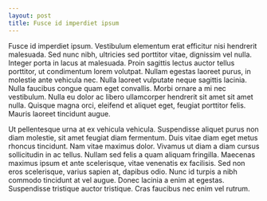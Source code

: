 ```yaml
---
layout: post
title: Fusce id imperdiet ipsum
---
```


Fusce id imperdiet ipsum. Vestibulum elementum erat efficitur nisi hendrerit malesuada. Sed nunc nibh, ultricies sed porttitor vitae, dignissim vel nulla. Integer porta in lacus at malesuada. Proin sagittis lectus auctor tellus porttitor, ut condimentum lorem volutpat. Nullam egestas laoreet purus, in molestie ante vehicula nec. Nulla laoreet vulputate neque sagittis lacinia. Nulla faucibus congue quam eget convallis. Morbi ornare a mi nec vestibulum. Nulla eu dolor ac libero ullamcorper hendrerit sit amet sit amet nulla. Quisque magna orci, eleifend et aliquet eget, feugiat porttitor felis. Mauris laoreet tincidunt augue.

Ut pellentesque urna at ex vehicula vehicula. Suspendisse aliquet purus non diam molestie, sit amet feugiat diam fermentum. Duis vitae diam eget metus rhoncus tincidunt. Nam vitae maximus dolor. Vivamus ut diam a diam cursus sollicitudin in ac tellus. Nullam sed felis a quam aliquam fringilla. Maecenas maximus ipsum et ante scelerisque, vitae venenatis ex facilisis. Sed non eros scelerisque, varius sapien at, dapibus odio. Nunc id turpis a nibh commodo tincidunt at vel augue. Donec lacinia a enim at egestas. Suspendisse tristique auctor tristique. Cras faucibus nec enim vel rutrum.